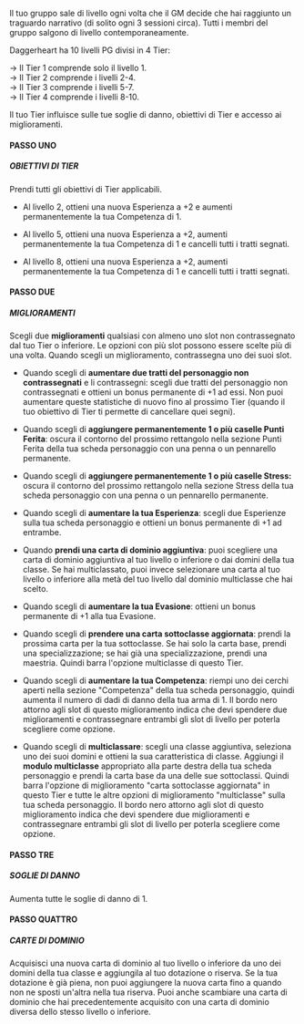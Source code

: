 Il tuo gruppo sale di livello ogni volta che il GM decide che hai raggiunto un traguardo narrativo (di solito ogni 3 sessioni circa). Tutti i membri del gruppo salgono di livello contemporaneamente.

Daggerheart ha 10 livelli PG divisi in 4 Tier:

→ Il Tier 1 comprende solo il livello 1.  
→ Il Tier 2 comprende i livelli 2-4.  
→ Il Tier 3 comprende i livelli 5-7.  
→ Il Tier 4 comprende i livelli 8-10.

Il tuo Tier influisce sulle tue soglie di danno, obiettivi di Tier e accesso ai miglioramenti.

#### PASSO UNO  
##### OBIETTIVI DI TIER  
Prendi tutti gli obiettivi di Tier applicabili.

- Al livello 2, ottieni una nuova Esperienza a +2 e aumenti permanentemente la tua Competenza di 1.

- Al livello 5, ottieni una nuova Esperienza a +2, aumenti permanentemente la tua Competenza di 1 e cancelli tutti i tratti segnati.

- Al livello 8, ottieni una nuova Esperienza a +2, aumenti permanentemente la tua Competenza di 1 e cancelli tutti i tratti segnati.

#### PASSO DUE  
##### MIGLIORAMENTI  
Scegli due **miglioramenti** qualsiasi con almeno uno slot non contrassegnato dal tuo Tier o inferiore. Le opzioni con più slot possono essere scelte più di una volta. Quando scegli un miglioramento, contrassegna uno dei suoi slot.

- Quando scegli di **aumentare due tratti del personaggio non contrassegnati** e li contrassegni: scegli due tratti del personaggio non contrassegnati e ottieni un bonus permanente di +1 ad essi. Non puoi aumentare queste statistiche di nuovo fino al prossimo Tier (quando il tuo obiettivo di Tier ti permette di cancellare quei segni).

- Quando scegli di **aggiungere permanentemente 1 o più caselle Punti Ferita**: oscura il contorno del prossimo rettangolo nella sezione Punti Ferita della tua scheda personaggio con una penna o un pennarello permanente.

- Quando scegli di **aggiungere permanentemente 1 o più caselle Stress:** oscura il contorno del prossimo rettangolo nella sezione Stress della tua scheda personaggio con una penna o un pennarello permanente.

- Quando scegli di **aumentare la tua Esperienza**: scegli due Esperienze sulla tua scheda personaggio e ottieni un bonus permanente di +1 ad entrambe.

- Quando **prendi una carta di dominio aggiuntiva**: puoi scegliere una carta di dominio aggiuntiva al tuo livello o inferiore o dai domini della tua classe. Se hai multiclassato, puoi invece selezionare una carta al tuo livello o inferiore alla metà del tuo livello dal dominio multiclasse che hai scelto.

- Quando scegli di **aumentare la tua Evasione**: ottieni un bonus permanente di +1 alla tua Evasione.

- Quando scegli di **prendere una carta sottoclasse aggiornata**: prendi la prossima carta per la tua sottoclasse. Se hai solo la carta base, prendi una specializzazione; se hai già una specializzazione, prendi una maestria. Quindi barra l'opzione multiclasse di questo Tier.

- Quando scegli di **aumentare la tua Competenza**: riempi uno dei cerchi aperti nella sezione "Competenza" della tua scheda personaggio, quindi aumenta il numero di dadi di danno della tua arma di 1. Il bordo nero attorno agli slot di questo miglioramento indica che devi spendere due miglioramenti e contrassegnare entrambi gli slot di livello per poterla scegliere come opzione.

- Quando scegli di **multiclassare**: scegli una classe aggiuntiva, seleziona uno dei suoi domini e ottieni la sua caratteristica di classe. Aggiungi il **modulo multiclasse** appropriato alla parte destra della tua scheda personaggio e prendi la carta base da una delle sue sottoclassi. Quindi barra l'opzione di miglioramento "carta sottoclasse aggiornata" in questo Tier e tutte le altre opzioni di miglioramento "multiclasse" sulla tua scheda personaggio. Il bordo nero attorno agli slot di questo miglioramento indica che devi spendere due miglioramenti e contrassegnare entrambi gli slot di livello per poterla scegliere come opzione.

#### PASSO TRE
##### SOGLIE DI DANNO
Aumenta tutte le soglie di danno di 1.

#### PASSO QUATTRO
##### CARTE DI DOMINIO
Acquisisci una nuova carta di dominio al tuo livello o inferiore da uno dei domini della tua classe e aggiungila al tuo dotazione o riserva. Se la tua dotazione è già piena, non puoi aggiungere la nuova carta fino a quando non ne sposti un'altra nella tua riserva. Puoi anche scambiare una carta di dominio che hai precedentemente acquisito con una carta di dominio diversa dello stesso livello o inferiore.